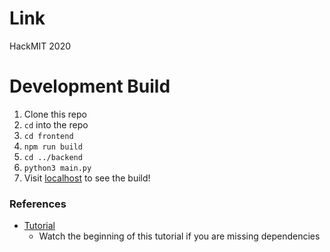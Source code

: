 # Link
HackMIT 2020

# Development Build

1. Clone this repo
2. `cd` into the repo
3. `cd frontend`
4. `npm run build`
5. `cd ../backend`
6. `python3 main.py`
7. Visit [localhost](http://127.0.0.1:5000/) to see the build!

### References

* [Tutorial](https://www.youtube.com/watch?v=YW8VG_U-m48)
  * Watch the beginning of this tutorial if you are missing dependencies
